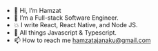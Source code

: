 - 👋 Hi, I’m Hamzat
- 👀 I’m a Full-stack Software Engineer.
- 💥 I write React, React Native, and Node JS.
- 💞️ All things Javascript & Typescript.
- 📫 How to reach me hamzatajanaku@gmail.com

<!---
hamzat06/hamzat06 is a ✨ special ✨ repository because its `README.md` (this file) appears on your GitHub profile.
You can click the Preview link to take a look at your changes.
--->
